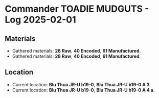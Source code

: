 # Commander TOADIE MUDGUTS - Log 2025-02-01

## Materials
- Gathered materials: **28 Raw**, **40 Encoded**, **61 Manufactured**.
- Gathered materials: **28 Raw**, **40 Encoded**, **61 Manufactured**.

## Location
- Current location: **Blu Thua JR-U b19-0**, **Blu Thua JR-U b19-0 A 3**.
- Current location: **Blu Thua JR-U b19-0**, **Blu Thua JR-U b19-0 A 4 a**.

